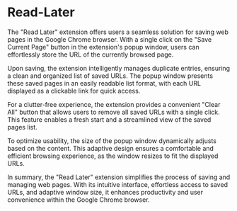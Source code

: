 # Read-Later

The "Read Later" extension offers users a seamless solution for saving web pages in the Google Chrome browser. With a single click on the "Save Current Page" button in the extension's popup window, users can effortlessly store the URL of the currently browsed page.

Upon saving, the extension intelligently manages duplicate entries, ensuring a clean and organized list of saved URLs. The popup window presents these saved pages in an easily readable list format, with each URL displayed as a clickable link for quick access.

For a clutter-free experience, the extension provides a convenient "Clear All" button that allows users to remove all saved URLs with a single click. This feature enables a fresh start and a streamlined view of the saved pages list.

To optimize usability, the size of the popup window dynamically adjusts based on the content. This adaptive design ensures a comfortable and efficient browsing experience, as the window resizes to fit the displayed URLs.

In summary, the "Read Later" extension simplifies the process of saving and managing web pages. With its intuitive interface, effortless access to saved URLs, and adaptive window size, it enhances productivity and user convenience within the Google Chrome browser.
